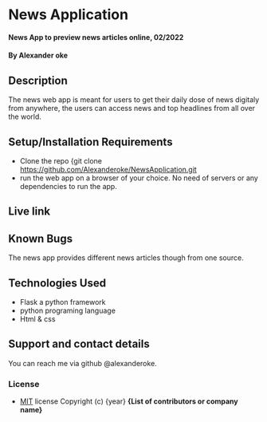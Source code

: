 # News Application
#### News App to preview news articles online, 02/2022
#### By **Alexander oke**
## Description
The news web app is meant for users to get their daily dose of news digitaly from anywhere, the users can access news and top headlines from all over the world.
## Setup/Installation Requirements
* Clone the repo {git clone https://github.com/Alexanderoke/NewsApplication.git
* run the web app on a browser of your choice.
No need of servers or any dependencies to run the app.
## Live link
## Known Bugs
The news app provides different news articles though from one source.
## Technologies Used
* Flask a python framework
* python programing language
* Html & css
## Support and contact details
You can reach me via github @alexanderoke.
### License
* [MIT](LICENSE) license
Copyright (c) {year} **{List of contributors or company name}**